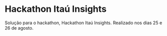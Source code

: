 # Hackathon Itaú Insights

Solução para o hackathon, Hackathon Itaú Insights. Realizado nos dias 25 e 26 de agosto.
